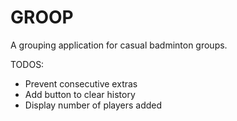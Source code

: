# GROOP
A grouping application for casual badminton groups.


TODOS:
- Prevent consecutive extras
- Add button to clear history
- Display number of players added